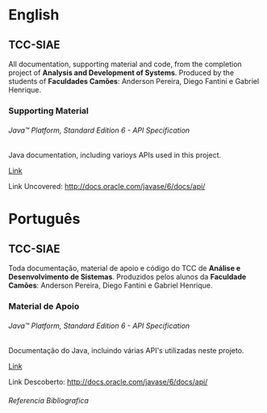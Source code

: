 # English

## TCC-SIAE
All documentation, supporting material and code, from the completion project of **Analysis and Development of Systems**.
Produced by the students of **Faculdades Camões**:
Anderson Pereira, Diego Fantini e Gabriel Henrique.

### Supporting Material

###### Java™ Platform, Standard Edition 6 - API Specification
Java documentation, including varioys APIs used in this project.

[Link](http://docs.oracle.com/javase/6/docs/api/)

Link Uncovered: http://docs.oracle.com/javase/6/docs/api/


# Português

## TCC-SIAE
Toda documentação, material de apoio e código do TCC de **Análise e Desenvolvimento de Sistemas**. 
Produzidos pelos alunos da **Faculdade Camões**: 
Anderson Pereira, Diego Fantini e Gabriel Henrique.

### Material de Apoio

###### Java™ Platform, Standard Edition 6 - API Specification
Documentação do Java, incluindo várias API's utilizadas neste projeto.

[Link](http://docs.oracle.com/javase/6/docs/api/)

Link Descoberto: http://docs.oracle.com/javase/6/docs/api/

###### Referencia Bibliografica


